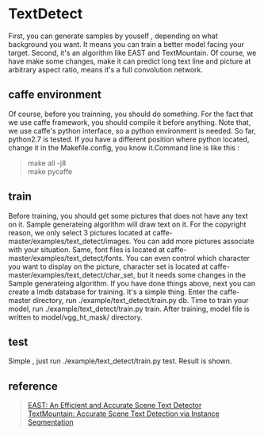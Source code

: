 # TextDetect

First, you can generate samples by youself , depending on what background you want. It means you can train a better model facing your target. Second, it's an algorithm like EAST and TextMountain. Of course, we have make some changes, make it can predict long text line and picture at arbitrary aspect ratio, means it's a full convolution network.

## caffe environment

Of course, before you trainning, you should do something. For the fact that we use caffe framework, you should compile it before anything. Note that, we use caffe's python interface, so a python environment is needed. So far, python2.7 is tested. If you have a different position where python located, change it in the Makefile.config, you know it.Command line is like this :
> make all -j8<br>
> make pycaffe<br>

## train

Before training, you should get some pictures that does not have any text on it. Sample generateing algorithm will draw text on it. For the copyright reason, we only select 3 pictures located at caffe-master/examples/text_detect/images. You can add more pictures associate with your situation. Same, font files is located at caffe-master/examples/text_detect/fonts. You can even control which character you want to display on the picture, character set is located at caffe-master/examples/text_detect/char_set, but it needs some changes in the Sample generateing algorithm. If you have done things above, next you can create a lmdb database for training. It's a simple thing. Enter the caffe-master directory, run ./example/text_detect/train.py db. Time to train your model, run ./example/text_detect/train.py train. After training, model file is written to model/vgg_ht_mask/ directory.

## test 
Simple , just run ./example/text_detect/train.py test. Result is shown.

## reference
> [EAST: An Efficient and Accurate Scene Text Detector](https://arxiv.org/abs/1704.03155v2)<br/>
> [TextMountain: Accurate Scene Text Detection via Instance Segmentation](https://arxiv.org/abs/1811.12786)
